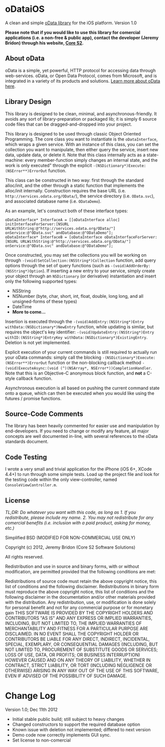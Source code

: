 oDataiOS
========

A clean and simple [oData library](http://www.odata.org/) for the iOS platform. Version 1.0

**Please note that if you would like to use this library for comercial applications (i.e. a non-free & public app),
contact the developer (Jeremy Bridon) through his website, [Core S2](http://www.cores2.com/).**

About oData
-----------
oData is a simple, yet powerful, HTTP protocol for accessing data through web-services. oData, or Open Data Protocol,
comes from Microsoft, and is integrated in a variety of its products and solutions. [Learn more about oData here](http://www.odata.org/).

Library Design
--------------
This library is designed to be clean, minimal, and asynchronous-friendly. It avoids any sort of library-preparation
or packaged lib; it is simply 6 source code files that can be dragged-and-dropped into your project.

This library is designed to be used through classic Object Oriented Programming. The core class you want to
instantiate is the `oDataInterface`, which wraps a given service. With an instance of this class, you can set
the collection you want to manipulate, then either query the service, insert new data, update data, or delete it.
Note that this class internally acts as a state-machine: every member-function simply changes an internal state, and the work
is only executed" through the explicit `-(NSDictionary*)Execute:(NSError**)ErrorOut` function.

This class can be constructed in two way: first through the standard alloc/init, and the other through a static function that implements the alloc/init internally.
Construction requires the base URL (i.e. `http://services.odata.org/OData/`), the service directory (i.e. `OData.svc`), and associated database name (i.e. `ODataDemo`).

As an example, let's construct both of these interface types:

    oDataInterface* InterfaceA = [[oDataInterface alloc] initInterfaceForServer:[NSURL URLWithString:@"http://services.odata.org/OData/"] onService:@"OData.svc" andDatabase:@"ODataDemo"];
    oDataInterface* InterfaceB = [oDataInterface oDataInterfaceForServer:[NSURL URLWithString:@"http://services.odata.org/OData/"] onService:@"OData.svc" andDatabase:@"ODataDemo"];

Once constructed, you may set the collections you will be working on through `-(void)SetCollection:(NSString*)Collection` function, add query options through
the set of query functions (such as `-(void)AddOrderBy:(NSString*)Option`). If inserting a new entry to your service, simply create your object through an
`NSDictionary` (or derivative) instantiation and insert only the following supported types:

* NSString
* NSNumber (byte, char, short, int, float, double, long long, and all unsigned-forms of these types)
* DateTime
* **More to come...**

Insertion is executed through the `-(void)AddEntry:(NSString*)Entry withData:(NSDictionary*)NewEntry` function,
while updating is similar, but requires the object's key identifier: `-(void)UpdateEntry:(NSString*)Entry withID:(NSString*)EntryKey withData:(NSDictionary*)ExistingEntry`.
Deletion is not yet implemented.

Explicit execution of your current commands is still required to actually run your oData commands: simply call the blocking `-(NSDictionary*)Execute:(NSError**)ErrorOut` function
or the non-blocking callback method `-(void)ExecuteAsync:(void (^)(NSArray*, NSError*))CompletionHandler`. Note that this is an Objective-C anonymous block function, and **not** a C-style callback function.

Asynchronous execution is all based on pushing the current command state onto a queue, which can then be executed when you would like using the futures / promise functions.

Source-Code Comments
--------------------

The library has been heavily commented for easier use and manipulation by end-developers. If you need to change or modify any feature, all major concepts
are well documented in-line, with several references to the oData standards document.

Code Testing
------------

I wrote a very small and trivial application for the iPhone (iOS 6+, XCode 4.4+) to run through some simple tests. Load up the project file and look for the testing
code within the only view-controller, named `ConsoleViewController.m`.

License
-------
*TL;DR: Do whatever you want with this code, as long as 1. If you redistribute, please include my name. 2. You may not redistribute for any comercial benefits (i.e. inclusion with a paid product, asking for money, etc.)*

Simplified BSD (MODIFIED FOR NON-COMMERCIAL USE ONLY)

Copyright (c) 2012, Jeremy Bridon (Core S2 Software Solutions)

All rights reserved.

Redistribution and use in source and binary forms, with or without modification, are permitted provided that the following conditions are met:

Redistributions of source code must retain the above copyright notice, this list of conditions and the following disclaimer.
Redistributions in binary form must reproduce the above copyright notice, this list of conditions and the following disclaimer in the documentation and/or other materials provided with the distribution.
Any redistribution, use, or modification is done solely for personal benefit and not for any commercial purpose or for monetary gain
THIS SOFTWARE IS PROVIDED BY THE COPYRIGHT HOLDERS AND CONTRIBUTORS "AS IS" AND ANY EXPRESS OR IMPLIED WARRANTIES, INCLUDING, BUT NOT LIMITED TO, THE IMPLIED WARRANTIES OF MERCHANTABILITY AND FITNESS FOR A PARTICULAR PURPOSE ARE DISCLAIMED. IN NO EVENT SHALL THE COPYRIGHT HOLDER OR CONTRIBUTORS BE LIABLE FOR ANY DIRECT, INDIRECT, INCIDENTAL, SPECIAL, EXEMPLARY, OR CONSEQUENTIAL DAMAGES (INCLUDING, BUT NOT LIMITED TO, PROCUREMENT OF SUBSTITUTE GOODS OR SERVICES; LOSS OF USE, DATA, OR PROFITS; OR BUSINESS INTERRUPTION) HOWEVER CAUSED AND ON ANY THEORY OF LIABILITY, WHETHER IN CONTRACT, STRICT LIABILITY, OR TORT (INCLUDING NEGLIGENCE OR OTHERWISE) ARISING IN ANY WAY OUT OF THE USE OF THIS SOFTWARE, EVEN IF ADVISED OF THE POSSIBILITY OF SUCH DAMAGE.

Change Log
==========

Version 1.0; Dec 11th 2012

+ Initial stable public build; still subject to heavy changes
+ Changed constructors to support the required database option
+ Known issue with deletion not implemented; differed to next version
+ Demo code now correctly implements GUI sync.
+ Set license to non-comercial

